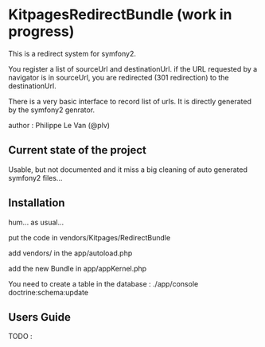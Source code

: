 KitpagesRedirectBundle (work in progress)
=====================================

This is a redirect system for symfony2.

You register a list of sourceUrl and destinationUrl. if the URL requested
by a navigator is in sourceUrl, you are redirected (301 redirection) to the
destinationUrl.

There is a very basic interface to record list of urls. It is directly generated
by the symfony2 genrator.

author : Philippe Le Van (@plv)

Current state of the project
----------------------------
Usable, but not documented and it miss a big cleaning of auto generated
symfony2 files...

Installation
-------------
hum... as usual...

put the code in vendors/Kitpages/RedirectBundle

add vendors/ in the app/autoload.php

add the new Bundle in app/appKernel.php

You need to create a table in the database :
./app/console doctrine:schema:update

Users Guide
-----------
TODO :

